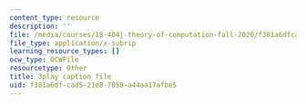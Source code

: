 ```yaml
---
content_type: resource
description: ''
file: /media/courses/18-404j-theory-of-computation-fall-2020/f381a6dfcad521e87058a44aa17afbe5_6Az1gtDRaAU.srt
file_type: application/x-subrip
learning_resource_types: []
ocw_type: OCWFile
resourcetype: Other
title: 3play caption file
uid: f381a6df-cad5-21e8-7058-a44aa17afbe5
---
```

